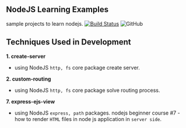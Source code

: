 ## NodeJS Learning Examples

sample projects to learn nodejs.
[![Build Status](https://travis-ci.org/joemccann/dillinger.svg?branch=master)](https://travis-ci.org/joemccann/dillinger)
![GitHub](https://img.shields.io/github/license/bilaldevelop/nodejs-learning-examples?color=yellow&label=MIT&style=plastic)

 
## Techniques Used in Development


**1. create-server**
   - using NodeJS `http, fs` core package create server.
   
**2. custom-routing**
   - using NodeJS `http, fs` core package solve routing process.

**7. express-ejs-view**
   - using NodeJS `express, path`  packages. nodejs beginner course #7 - how to render `HTML` files in node js application in `server side`.


